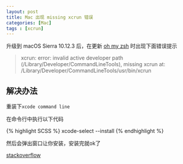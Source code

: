```yaml
---
layout: post
title: Mac 出现 missing xcrun 错误
categories: [Mac]
tags : [xcrun]
---
```


升级到 macOS Sierra 10.12.3 后，在更新 [oh my zsh](https://github.com/robbyrussell/oh-my-zsh) 时出现下面错误提示

> xcrun: error: invalid active developer path (/Library/Developer/CommandLineTools), missing xcrun at: /Library/Developer/CommandLineTools/usr/bin/xcrun

## 解决办法

重装下`xcode command line`

在命令行中执行以下代码

{% highlight SCSS %}
xcode-select --install
{% endhighlight %}

然后会弹出窗口让你安装，安装完就ok了

[stackoverflow](http://stackoverflow.com/questions/32893412/command-line-tools-not-working-os-x-el-capitan-macos-sierra/)